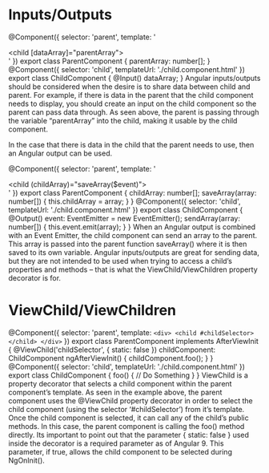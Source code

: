 # Inputs/Outputs
@Component({
   selector: 'parent',
   template: '
      <div>
         <child [dataArray]="parentArray"></child>
      </div>
   '
})
export class ParentComponent {
   parentArray: number[];
}
@Component({
   selector: 'child',
   templateUrl: './child.component.html'
})
export class ChildComponent {
   @Input() dataArray;
}
Angular inputs/outputs should be considered when the desire is to share data between child and parent. For example, if there is data in the parent that the child component needs to display, you should create an input on the child component so the parent can pass data through. As seen above, the parent is passing through the variable “parentArray” into the child, making it usable by the child component.

In the case that there is data in the child that the parent needs to use, then an Angular output can be used.

@Component({
   selector: 'parent',
   template: '
      <div>
         <child (childArray)="saveArray($event)"></child>
      </div>
   '
})
export class ParentComponent {
   childArray: number[];
   saveArray(array: number[]) {
      this.childArray = array;
   }
}
@Component({
   selector: 'child',
   templateUrl: './child.component.html'
})
export class ChildComponent {
   @Output() event: EventEmitter<any> = new EventEmitter();
   sendArray(array: number[]) {
      this.event.emit(array);
   }
}
When an Angular output is combined with an Event Emitter, the child component can send an array to the parent. This array is passed into the parent function saveArray() where it is then saved to its own variable. Angular inputs/outputs are great for sending data, but they are not intended to be used when trying to access a child’s properties and methods – that is what the ViewChild/ViewChildren property decorator is for.


# ViewChild/ViewChildren

@Component({
  selector: 'parent',
  template: `
    <div>
      <child #childSelector></child>
    </div>
  `
})
export class ParentComponent implements AfterViewInit {
   @ViewChild('childSelector', { static: false }) childComponent: ChildComponent
   ngAfterViewInit() {
      childComponent.foo();
   }
}
@Component({
   selector: 'child',
   templateUrl: './child.component.html'
})
export class ChildComponent {
   foo() {
      // Do Something
   }
}
ViewChild is a property decorator that selects a child component within the parent component’s template. As seen in the example above, the parent component uses the @ViewChild property decorator in order to select the child component (using the selector ‘#childSelector’) from it’s template. Once the child component is selected, it can call any of the child’s public methods. In this case, the parent component is calling the foo() method directly. Its important to point out that the parameter { static: false } used inside the decorator is a required parameter as of Angular 9. This parameter, if true, allows the child component to be selected during NgOnInit().